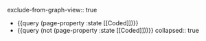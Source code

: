 exclude-from-graph-view:: true

- {{query (page-property :state [[Coded]])}}
- {{query (not (page-property :state [[Coded]]))}}
  collapsed:: true